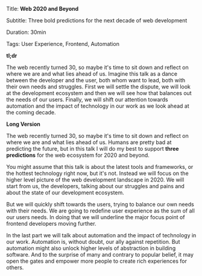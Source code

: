 Title: **Web 2020 and Beyond**

Subtitle: Three bold predictions for the next decade of web development

Duration: 30min

Tags: User Experience, Frontend, Automation

**tl;dr**

The web recently turned 30, so maybe it's time to sit down and reflect on where we are and what lies ahead of us. Imagine this talk as a dance between the developer and the user, both whom want to lead, both with their own needs and struggles. First we will settle the dispute, we will look at the development ecosystem and then we will see how that balances out the needs of our users. Finally, we will shift our attention towards automation and the impact of technology in our work as we look ahead at the coming decade.

**Long Version**

The web recently turned 30, so maybe it's time to sit down and reflect on where we are and what lies ahead of us. Humans are pretty bad at predicting the future, but in this talk I will do my best to support **three predictions** for the web ecosystem for 2020 and beyond.  

You might assume that this talk is about the latest tools and frameworks, or the hottest technology right now, but it's not. Instead we will focus on the higher level picture of the web development landscape in 2020. We will start from us, the developers, talking about our struggles and pains and about the state of our development ecosystem. 

But we will quickly shift towards the users, trying to balance our own needs with their needs. We are going to redefine user experience as the sum of all our users needs. In doing that we will underline the major focus point of frontend developers moving further.

In the last part we will talk about automation and the impact of technology in our work. Automation is, without doubt, our ally against repetition. But automation might also unlock higher levels of abstraction in building software. And to the surprise of many and contrary to popular belief, it may open the gates and empower more people to create rich experiences for others.
